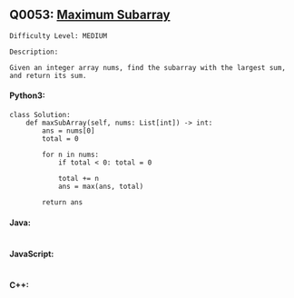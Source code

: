 ## Q0053: [Maximum Subarray](https://leetcode.com/problems/maximum-subarray/)

```
Difficulty Level: MEDIUM
```

```
Description:

Given an integer array nums, find the subarray with the largest sum, and return its sum.
```

#### Python3:

```
class Solution:
    def maxSubArray(self, nums: List[int]) -> int:            
        ans = nums[0]
        total = 0

        for n in nums:
            if total < 0: total = 0

            total += n
            ans = max(ans, total)
        
        return ans
```

#### Java:

```

```

#### JavaScript:

```

```

#### C++:

```

```